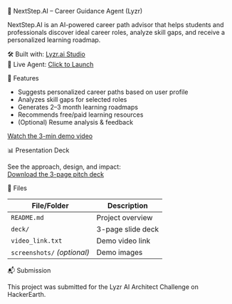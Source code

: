 🚀 NextStep.AI – Career Guidance Agent (Lyzr)

NextStep.AI is an AI-powered career path advisor that helps students and professionals discover ideal career roles, analyze skill gaps, and receive a personalized learning roadmap.

🛠️ Built with: [Lyzr.ai Studio](https://lyzr.ai)  
🔗 Live Agent: [Click to Launch](https://your-agent-link.here)

 🌟 Features

- Suggests personalized career paths based on user profile
- Analyzes skill gaps for selected roles
- Generates 2–3 month learning roadmaps
- Recommends free/paid learning resources
- (Optional) Resume analysis & feedback


[Watch the 3-min demo video](https://your-video-link.here)

 📊 Presentation Deck

See the approach, design, and impact:  
[Download the 3-page pitch deck](deck/NextStep-AI-PitchDeck.pdf)


 📁 Files

| File/Folder | Description |
|-------------|-------------|
| `README.md` | Project overview |
| `deck/`     | 3-page slide deck |
| `video_link.txt` | Demo video link |
| `screenshots/` *(optional)* | Demo images |

 📬 Submission

This project was submitted for the Lyzr AI Architect Challenge on HackerEarth.

